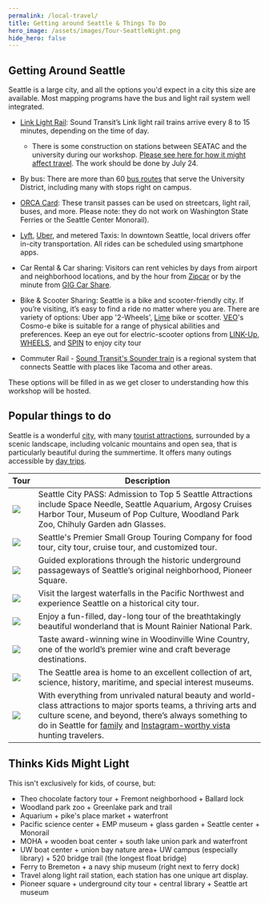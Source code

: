 ```yaml
---
permalink: /local-travel/
title: Getting around Seattle & Things To Do
hero_image: /assets/images/Tour-SeattleNight.png
hide_hero: false
---
```


## Getting Around Seattle

Seattle is a large city, and all the options you'd expect in a city this size are available. Most mapping programs have the bus and light rail system well integrated.

- [Link Light Rail](https://www.soundtransit.org/ride-with-us/routes-schedules/1-line): Sound Transit’s Link light rail trains arrive every 8 to 15 minutes, depending on the time of day.
    - There is some construction on stations between SEATAC and the university during our workshop. [Please see here for how it might affect travel](https://www.soundtransit.org/blog/platform/plan-ahead-upcoming-1-line-maintenance). The work should be done by July 24.
- By bus: There are more than 60 [bus routes](https://kingcounty.gov/depts/transportation/metro/schedules-maps.aspx) that serve the University District, including many with stops right on campus.
- [ORCA Card](http://orcacard.com/): These transit passes can be used on streetcars, light rail, buses, and more. Please note: they do not work on Washington State Ferries or the Seattle Center Monorail).
- [Lyft](https://www.lyft.com/rider/cities/seattle-wa), [Uber](https://www.uber.com/global/en/cities/seattle/), and metered Taxis: In downtown Seattle, local drivers offer in-city transportation. All rides can be scheduled using smartphone apps.
- Car Rental & Car sharing: Visitors can rent vehicles by days from airport and neighborhood locations, and by the hour from [Zipcar](https://www.zipcar.com/seattle) or by the minute from [GIG Car Share](https://gigcarshare.com/seattle/).
- Bike & Scooter Sharing: Seattle is a bike and scooter-friendly city. If you’re visiting, it’s easy to find a ride no matter where you are. There are variety of options: Uber app '2-Wheels', [Lime](https://www.li.me/) bike or scotter. [VEO](https://www.veoride.com/seattle/)'s Cosmo-e bike is suitable for a range of physical abilities and preferences. Keep an eye out for electric-scooter options from [LINK-Up](https://www.link.city/seattle), [WHEELS](https://takewheels.com/), and [SPIN](https://www.spin.app/) to enjoy city tour  

- Commuter Rail - [Sound Transit's Sounder train](https://www.soundtransit.org/ride-with-us/stations/sounder-train-stations) is a regional system that connects Seattle with places like Tacoma and other areas.

These options will be filled in as we get closer to understanding how this workshop will be hosted.

## Popular things to do

Seattle is a wonderful [city](https://en.wikipedia.org/wiki/Seattle), with many [tourist attractions](https://visitseattle.org/things-to-do/sightseeing/top-25-attractions/), surrounded by a scenic  landscape, including volcanic mountains and open sea,  that is particularly beautiful during the summertime. It offers many outings accessible by [day trips](https://www.planetware.com/washington/seattle-day-trips-us-wa-ss.htm).

| Tour | Description |
| -- | -- |
| <a href="https://www.citypass.com/seattle"><img src="/assets/images/SeattleCityPass.png" style="height: 80px width: 100px"/> </a> | Seattle City PASS: Admission to Top 5 Seattle Attractions include Space Needle, Seattle Aquarium, Argosy Cruises Harbor Tour, Museum of Pop Culture, Woodland Park Zoo, Chihuly Garden adn Glasses.  |
| <a href="https://showmeseattle.com"> <img src="/assets/images/Tour-ShowMeSeattle.png" style="height: 80px width: 100px"/> </a> | Seattle's Premier Small Group Touring Company for food tour, city tour, cruise tour, and customized tour. |
| <a href="https://www.beneath-the-streets.com"> <img src="/assets/images/Tour-BeneathTheStreets.png" style="height: 80px width: 100px"/> </a> | Guided explorations through the historic underground passageways of Seattle’s original neighborhood, Pioneer Square. |
| <a href="https://www.shuttertours.com/snoqualmie-falls-tour.php"> <img src="/assets/images/Tour-ShutterTours.png" style="height: 80px width: 100px"/> </a> |  Visit the largest waterfalls in the Pacific Northwest and experience Seattle on a historical city tour. |
| <a href="https://toursofseattle.com/product/mt-rainier-day-tour"> <img src="/assets/images/Tour-CustomizedTours.png" style="height: 80px width: 100px"/> </a> |  Enjoy a fun-filled, day-long tour of the breathtakingly beautiful wonderland that is Mount Rainier National Park. |
| <a href="https://woodinvillewinecountry.com/"> <img src="/assets/images/Tour-WoodinvilleWine.png" style="height: 80px width: 100px"/> </a> | Taste award-winning wine in Woodinville Wine Country, one of the world’s premier wine and craft beverage destinations. |
| <a href="https://visitseattle.org/things-to-do/arts-culture/museums/reopening-museums/"> <img src="/assets/images/Tour-Museums.png" style="height: 80px width: 100px"/> </a> | The Seattle area is home to an excellent collection of art, science, history, maritime, and special interest museums. |
| <a href="https://visitseattle.org/things-to-do/?gclid=Cj0KCQjwvLOTBhCJARIsACVldV3QLL_H-hyYwjfvGXuZFqKyP2mnT7P6bwTRfr5ktXOofcr-Q2XxocgaAu8zEALw_wcB"> <img src="/assets/images/Tour-ThingsToDo.png" style="height: 80px width: 100px"/> </a> | With everything from unrivaled natural beauty and world-class attractions to major sports teams, a thriving arts and culture scene, and beyond, there’s always something to do in Seattle for [family](https://visitseattle.org/things-to-do/families/) and [Instagram-worthy vista](https://visitseattle.org/seattle-localist/see/highest-heights/) hunting travelers. |

## Thinks Kids Might Light

This isn't exclusively for kids, of course, but:

- Theo chocolate factory tour + Fremont neighborhood + Ballard lock
- Woodland park zoo + Greenlake park and trail
- Aquarium + pike's place market + waterfront
- Pacific science center + EMP museum + glass garden + Seattle center + Monorail
- MOHA + wooden boat center + south lake union park and waterfront
- UW boat center + union bay nature area+ UW campus (especially library) + 520 bridge trail (the longest float bridge)
- Ferry to Bremeton + a navy ship museum (right next to ferry dock)
- Travel along light rail station, each station has one unique art display.
- Pioneer square + underground city tour + central library + Seattle art museum
